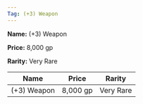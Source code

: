 ```yaml
---
Tag: (+3) Weapon
---
```


**Name:** (+3) Weapon

**Price:** 8,000 gp

**Rarity:** Very Rare

| Name     | Price     | Rarity     |
| -------- | --------- | ---------- |
| (+3) Weapon | 8,000 gp | Very Rare |
